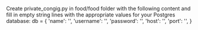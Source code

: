 Create private_congig.py in food/food folder with the following content and fill in empty string lines with the appropriate values for your Postgres database:
db = {
    'name': '',
    'username': '',
    'password': '',
    'host': '',
    'port': '',
}